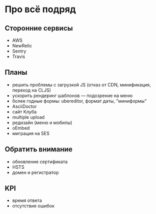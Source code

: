# Про всё подряд


## Сторонние сервисы

* AWS
* NewRelic
* Sentry
* Travis

## Планы

* решить проблемы с загрузкой JS (отказ от CDN, минификация, переход на CLJS)
* ускорить рендеринг шаблонов — подозрение на меню
* более годные формы: ubereditor, формат даты, "миниформы"
* AsciiDoctor
* сайт Клуба
* multiple upload
* редизайн (меню и мобилы)
* oEmbed
* миграция на SES


## Обратить внимание

* обновление сертификата
* HSTS
* домен и регистратор

## KPI

* время ответа
* отсутствие ошибок
